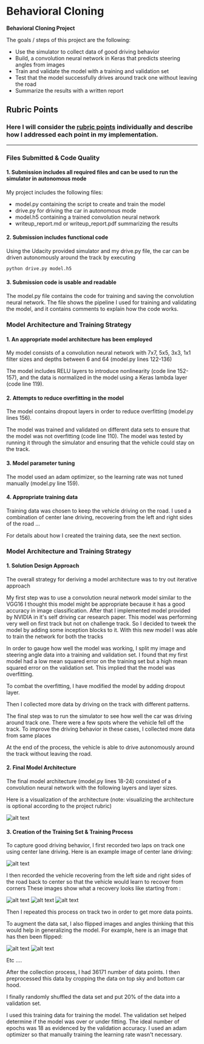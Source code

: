 # **Behavioral Cloning** 

**Behavioral Cloning Project**

The goals / steps of this project are the following:
* Use the simulator to collect data of good driving behavior
* Build, a convolution neural network in Keras that predicts steering angles from images
* Train and validate the model with a training and validation set
* Test that the model successfully drives around track one without leaving the road
* Summarize the results with a written report


[//]: # (Image References)

[image1]: ./examples/diag.png "Model Visualization"
[image2]: ./examples/centerexe.png "Center Image"
[image3]: ./examples/center.png "Recovery Image"
[image4]: ./examples/left.png "Recovery Image"
[image5]: ./examples/right.png "Recovery Image"
[image6]: ./examples/normal.png "Normal Image"
[image7]: ./examples/aug.png "Flipped Image"

## Rubric Points
### Here I will consider the [rubric points](https://review.udacity.com/#!/rubrics/432/view) individually and describe how I addressed each point in my implementation.  

---
### Files Submitted & Code Quality

#### 1. Submission includes all required files and can be used to run the simulator in autonomous mode

My project includes the following files:
* model.py containing the script to create and train the model
* drive.py for driving the car in autonomous mode
* model.h5 containing a trained convolution neural network 
* writeup_report.md or writeup_report.pdf summarizing the results

#### 2. Submission includes functional code
Using the Udacity provided simulator and my drive.py file, the car can be driven autonomously around the track by executing 
```sh
python drive.py model.h5
```

#### 3. Submission code is usable and readable

The model.py file contains the code for training and saving the convolution neural network. The file shows the pipeline I used for training and validating the model, and it contains comments to explain how the code works.

### Model Architecture and Training Strategy

#### 1. An appropriate model architecture has been employed

My model consists of a convolution neural network with 7x7, 5x5, 3x3, 1x1 filter sizes and depths between 6 and 64 (model.py lines 122-136) 

The model includes RELU layers to introduce nonlinearity (code line 152-157), and the data is normalized in the model using a Keras lambda layer (code line 119). 

#### 2. Attempts to reduce overfitting in the model

The model contains dropout layers in order to reduce overfitting (model.py lines 156). 

The model was trained and validated on different data sets to ensure that the model was not overfitting (code line 110). The model was tested by running it through the simulator and ensuring that the vehicle could stay on the track.

#### 3. Model parameter tuning

The model used an adam optimizer, so the learning rate was not tuned manually (model.py line 159).

#### 4. Appropriate training data

Training data was chosen to keep the vehicle driving on the road. I used a combination of center lane driving, recovering from the left and right sides of the road ... 

For details about how I created the training data, see the next section. 

### Model Architecture and Training Strategy

#### 1. Solution Design Approach

The overall strategy for deriving a model architecture was to try out iterative approach

My first step was to use a convolution neural network model similar to the VGG16 I thought this model might be appropriate because it has a good accuracy in image classification.
After that I implemented model provided by NVIDIA in it's self driving car research paper. This model was performing very well on first track but not on challenge track. So I decided to tweek the model by adding some inception blocks to it. With this new model I was able to train the network for both the tracks

In order to gauge how well the model was working, I split my image and steering angle data into a training and validation set. I found that my first model had a low mean squared error on the training set but a high mean squared error on the validation set. This implied that the model was overfitting. 

To combat the overfitting, I have modified the model by adding dropout layer.
 
Then I collected more data by driving on the track with different patterns.

The final step was to run the simulator to see how well the car was driving around track one. There were a few spots where the vehicle fell off the track. To improve the driving behavior in these cases, I collected more data from same places

At the end of the process, the vehicle is able to drive autonomously around the track without leaving the road.

#### 2. Final Model Architecture

The final model architecture (model.py lines 18-24) consisted of a convolution neural network with the following layers and layer sizes.

Here is a visualization of the architecture (note: visualizing the architecture is optional according to the project rubric)

![alt text][image1]

#### 3. Creation of the Training Set & Training Process

To capture good driving behavior, I first recorded two laps on track one using center lane driving. Here is an example image of center lane driving:

![alt text][image2]

I then recorded the vehicle recovering from the left side and right sides of the road back to center so that the vehicle would learn to recover from corners These images show what a recovery looks like starting from :

![alt text][image3]
![alt text][image4]
![alt text][image5]

Then I repeated this process on track two in order to get more data points.

To augment the data sat, I also flipped images and angles thinking that this would help in generalizing the model. For example, here is an image that has then been flipped:

![alt text][image6]
![alt text][image7]

Etc ....

After the collection process, I had 36171 number of data points. I then preprocessed this data by cropping the data on top sky and bottom car hood.


I finally randomly shuffled the data set and put 20% of the data into a validation set. 

I used this training data for training the model. The validation set helped determine if the model was over or under fitting. The ideal number of epochs was 18 as evidenced by the validation accuracy. I used an adam optimizer so that manually training the learning rate wasn't necessary.
